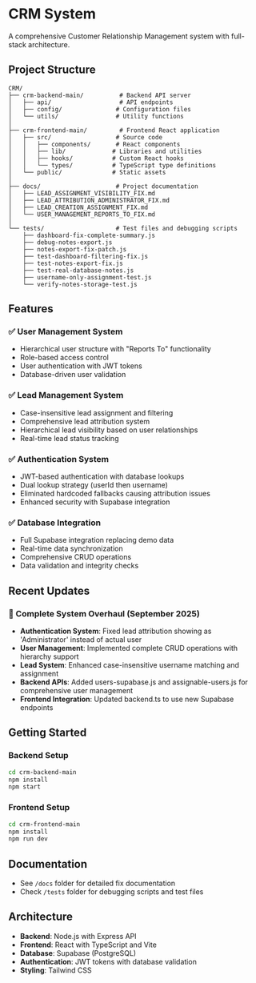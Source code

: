 # CRM System

A comprehensive Customer Relationship Management system with full-stack architecture.

## Project Structure

```
CRM/
├── crm-backend-main/          # Backend API server
│   ├── api/                   # API endpoints
│   ├── config/               # Configuration files
│   └── utils/                # Utility functions
│
├── crm-frontend-main/         # Frontend React application
│   ├── src/                  # Source code
│   │   ├── components/       # React components
│   │   ├── lib/             # Libraries and utilities
│   │   ├── hooks/           # Custom React hooks
│   │   └── types/           # TypeScript type definitions
│   └── public/              # Static assets
│
├── docs/                     # Project documentation
│   ├── LEAD_ASSIGNMENT_VISIBILITY_FIX.md
│   ├── LEAD_ATTRIBUTION_ADMINISTRATOR_FIX.md
│   ├── LEAD_CREATION_ASSIGNMENT_FIX.md
│   └── USER_MANAGEMENT_REPORTS_TO_FIX.md
│
└── tests/                    # Test files and debugging scripts
    ├── dashboard-fix-complete-summary.js
    ├── debug-notes-export.js
    ├── notes-export-fix-patch.js
    ├── test-dashboard-filtering-fix.js
    ├── test-notes-export-fix.js
    ├── test-real-database-notes.js
    ├── username-only-assignment-test.js
    └── verify-notes-storage-test.js
```

## Features

### ✅ User Management System
- Hierarchical user structure with "Reports To" functionality
- Role-based access control
- User authentication with JWT tokens
- Database-driven user validation

### ✅ Lead Management System  
- Case-insensitive lead assignment and filtering
- Comprehensive lead attribution system
- Hierarchical lead visibility based on user relationships
- Real-time lead status tracking

### ✅ Authentication System
- JWT-based authentication with database lookups
- Dual lookup strategy (userId then username)
- Eliminated hardcoded fallbacks causing attribution issues
- Enhanced security with Supabase integration

### ✅ Database Integration
- Full Supabase integration replacing demo data
- Real-time data synchronization
- Comprehensive CRUD operations
- Data validation and integrity checks

## Recent Updates

### 🚀 Complete System Overhaul (September 2025)
- **Authentication System**: Fixed lead attribution showing as 'Administrator' instead of actual user
- **User Management**: Implemented complete CRUD operations with hierarchy support  
- **Lead System**: Enhanced case-insensitive username matching and assignment
- **Backend APIs**: Added users-supabase.js and assignable-users.js for comprehensive user management
- **Frontend Integration**: Updated backend.ts to use new Supabase endpoints

## Getting Started

### Backend Setup
```bash
cd crm-backend-main
npm install
npm start
```

### Frontend Setup  
```bash
cd crm-frontend-main
npm install
npm run dev
```

## Documentation
- See `/docs` folder for detailed fix documentation
- Check `/tests` folder for debugging scripts and test files

## Architecture
- **Backend**: Node.js with Express API
- **Frontend**: React with TypeScript and Vite
- **Database**: Supabase (PostgreSQL)
- **Authentication**: JWT tokens with database validation
- **Styling**: Tailwind CSS